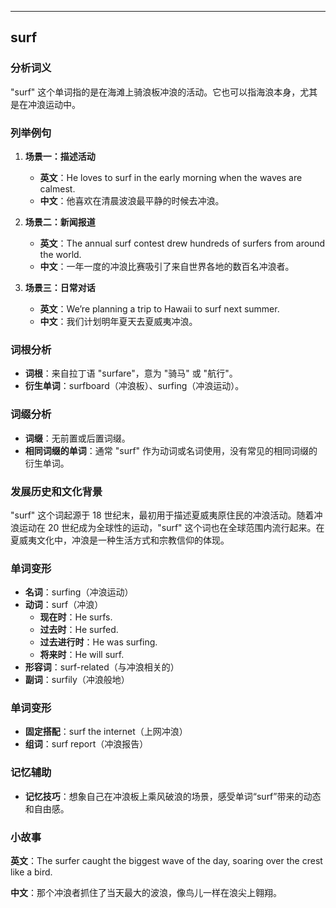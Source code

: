 
---------------
## surf
### 分析词义
"surf" 这个单词指的是在海滩上骑浪板冲浪的活动。它也可以指海浪本身，尤其是在冲浪运动中。

### 列举例句
1. **场景一：描述活动**
   - **英文**：He loves to surf in the early morning when the waves are calmest.
   - **中文**：他喜欢在清晨波浪最平静的时候去冲浪。

2. **场景二：新闻报道**
   - **英文**：The annual surf contest drew hundreds of surfers from around the world.
   - **中文**：一年一度的冲浪比赛吸引了来自世界各地的数百名冲浪者。

3. **场景三：日常对话**
   - **英文**：We’re planning a trip to Hawaii to surf next summer.
   - **中文**：我们计划明年夏天去夏威夷冲浪。

### 词根分析
- **词根**：来自拉丁语 "surfare"，意为 "骑马" 或 "航行"。
- **衍生单词**：surfboard（冲浪板）、surfing（冲浪运动）。

### 词缀分析
- **词缀**：无前置或后置词缀。
- **相同词缀的单词**：通常 "surf" 作为动词或名词使用，没有常见的相同词缀的衍生单词。

### 发展历史和文化背景
"surf" 这个词起源于 18 世纪末，最初用于描述夏威夷原住民的冲浪活动。随着冲浪运动在 20 世纪成为全球性的运动，"surf" 这个词也在全球范围内流行起来。在夏威夷文化中，冲浪是一种生活方式和宗教信仰的体现。

### 单词变形
- **名词**：surfing（冲浪运动）
- **动词**：surf（冲浪）
  - **现在时**：He surfs.
  - **过去时**：He surfed.
  - **过去进行时**：He was surfing.
  - **将来时**：He will surf.
- **形容词**：surf-related（与冲浪相关的）
- **副词**：surfily（冲浪般地）

### 单词变形
- **固定搭配**：surf the internet（上网冲浪）
- **组词**：surf report（冲浪报告）

### 记忆辅助
- **记忆技巧**：想象自己在冲浪板上乘风破浪的场景，感受单词“surf”带来的动态和自由感。

### 小故事
**英文**：The surfer caught the biggest wave of the day, soaring over the crest like a bird.

**中文**：那个冲浪者抓住了当天最大的波浪，像鸟儿一样在浪尖上翱翔。

